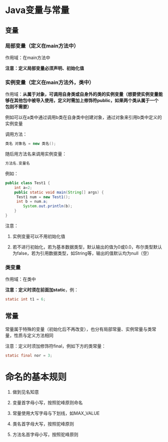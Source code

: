 # Java变量与常量

## 变量

### 局部变量（定义在main方法中）

作用域：在main方法中

**注意：定义局部变量必须声明、初始化值**

### 实例变量（定义在main方法外，类中）

作用域：**从属于对象，可调用自身类或自身外的类的实例变量（想要使实例变量能够在其他包中被导入使用，定义时需加上修饰符public，如果两个类从属于一个包则不需要）**

例如可以在a类中通过调用b类在自身类中创建对象，通过对象来引用b类中定义的实例变量

调用方法：

```java
类名 对象名 = new 类名();
```

随后用方法名来调用实例变量：

```java
方法名.变量名
```

例如：

```java
public class Test1 {
    int a=2;
    public static void main(String[] args) {
     Test1 num = new Test1();
     int b = num.a;
        System.out.println(b);
    }
}
```

注意：

1. 实例变量可以不用初始化值

2. 若不进行初始化，若为基本数据类型，默认输出的值为0或0.0，布尔类型默认为false，若为引用数据类型，如String等，输出的值默认均为null（空）

### 类变量

作用域：在类中

**注意：定义时须在前面加static**，例：

```java
static int t1 = 6;
```

## 常量

常量属于特殊的变量（初始化后不再改变），也分有局部常量、实例常量与类常量，性质与定义方法相同

注意：定义时须加修饰符final，例如下方的类常量：

```java
static final nor = 3; 
```

# 命名的基本规则

1. 做到见名知意

2. 变量首字母小写，按照驼峰原则命名

3. 常量使用大写字母与下划线，如MAX_VALUE

4. 类名首字母大写，按照驼峰原则

5. 方法名首字母小写，按照驼峰原则

